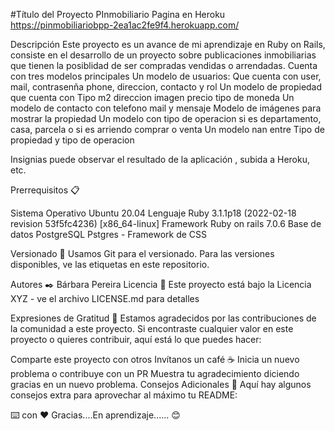 #Título del Proyecto PInmobiliario Pagina en Heroku https://pinmobiliariobpp-2ea1ac2fe9f4.herokuapp.com/

Descripción Este proyecto es un avance de mi aprendizaje en Ruby on Rails, consiste en el desarrollo de un proyecto sobre publicaciones inmobiliarias que tienen la posiblidad de ser compradas vendidas o arrendadas. 
Cuenta con tres modelos principales
Un modelo de usuarios: Que cuenta con user, mail, contrasenña phone, direccion, contacto y rol
Un modelo de propiedad que cuenta con Tipo m2 direccion imagen  precio tipo de moneda
Un modelo de contacto con telefono mail y mensaje
Modelo de imágenes para mostrar la propiedad
Un modelo con tipo de operacion si es departamento, casa, parcela o si es arriendo comprar o venta
Un modelo nan entre Tipo de propiedad y tipo de operacion

Insignias puede observar el resultado de la aplicación , subida a Heroku, etc.

Prerrequisitos 📋

Sistema Operativo Ubuntu 20.04 Lenguaje Ruby 3.1.1p18 (2022-02-18 revision 53f5fc4236) [x86_64-linux] Framework Ruby on rails 7.0.6 Base de datos PostgreSQL Pstgres - Framework de CSS

Versionado 📌 Usamos Git para el versionado. Para las versiones disponibles, ve las etiquetas en este repositorio.

Autores ✒️ Bárbara Pereira Licencia 📄 Este proyecto está bajo la Licencia XYZ - ve el archivo LICENSE.md para detalles

Expresiones de Gratitud 🎁 Estamos agradecidos por las contribuciones de la comunidad a este proyecto. Si encontraste cualquier valor en este proyecto o quieres contribuir, aquí está lo que puedes hacer:

Comparte este proyecto con otros Invítanos un café ☕ Inicia un nuevo problema o contribuye con un PR Muestra tu agradecimiento diciendo gracias en un nuevo problema. Consejos Adicionales 📝 Aquí hay algunos consejos extra para aprovechar al máximo tu README:



⌨️ con ❤️ Gracias....En aprendizaje...... 😊